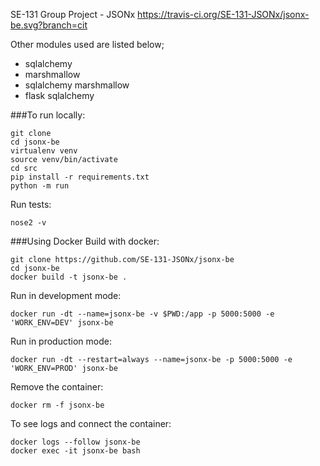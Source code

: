 SE-131 Group Project - JSONx
https://travis-ci.org/SE-131-JSONx/jsonx-be.svg?branch=cit

Other modules used are listed below; 
- sqlalchemy
- marshmallow
- sqlalchemy marshmallow
- flask sqlalchemy

###To run locally:

```
git clone
cd jsonx-be
virtualenv venv
source venv/bin/activate
cd src
pip install -r requirements.txt
python -m run 
```

Run tests:
```
nose2 -v
```

###Using Docker
Build with docker: 
```
git clone https://github.com/SE-131-JSONx/jsonx-be
cd jsonx-be
docker build -t jsonx-be .
```

Run in development mode: 
```
docker run -dt --name=jsonx-be -v $PWD:/app -p 5000:5000 -e 'WORK_ENV=DEV' jsonx-be
```

Run in production mode:
```
docker run -dt --restart=always --name=jsonx-be -p 5000:5000 -e 'WORK_ENV=PROD' jsonx-be
```

Remove the container:
```
docker rm -f jsonx-be
```

To see logs and connect the container:
```
docker logs --follow jsonx-be
docker exec -it jsonx-be bash

```